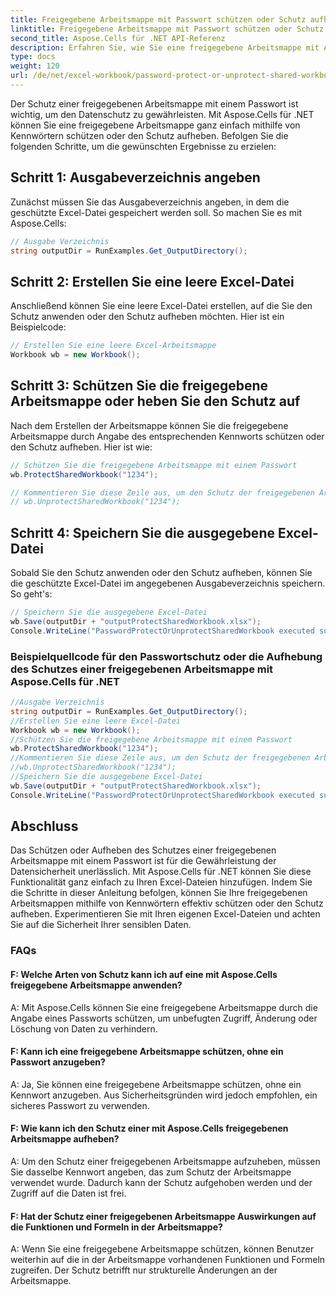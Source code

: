 ```yaml
---
title: Freigegebene Arbeitsmappe mit Passwort schützen oder Schutz aufheben
linktitle: Freigegebene Arbeitsmappe mit Passwort schützen oder Schutz aufheben
second_title: Aspose.Cells für .NET API-Referenz
description: Erfahren Sie, wie Sie eine freigegebene Arbeitsmappe mit Aspose.Cells für .NET mit einem Kennwort schützen oder den Schutz aufheben.
type: docs
weight: 120
url: /de/net/excel-workbook/password-protect-or-unprotect-shared-workbook/
---
```

Der Schutz einer freigegebenen Arbeitsmappe mit einem Passwort ist wichtig, um den Datenschutz zu gewährleisten. Mit Aspose.Cells für .NET können Sie eine freigegebene Arbeitsmappe ganz einfach mithilfe von Kennwörtern schützen oder den Schutz aufheben. Befolgen Sie die folgenden Schritte, um die gewünschten Ergebnisse zu erzielen:

## Schritt 1: Ausgabeverzeichnis angeben

Zunächst müssen Sie das Ausgabeverzeichnis angeben, in dem die geschützte Excel-Datei gespeichert werden soll. So machen Sie es mit Aspose.Cells:

```csharp
// Ausgabe Verzeichnis
string outputDir = RunExamples.Get_OutputDirectory();
```

## Schritt 2: Erstellen Sie eine leere Excel-Datei

Anschließend können Sie eine leere Excel-Datei erstellen, auf die Sie den Schutz anwenden oder den Schutz aufheben möchten. Hier ist ein Beispielcode:

```csharp
// Erstellen Sie eine leere Excel-Arbeitsmappe
Workbook wb = new Workbook();
```

## Schritt 3: Schützen Sie die freigegebene Arbeitsmappe oder heben Sie den Schutz auf

Nach dem Erstellen der Arbeitsmappe können Sie die freigegebene Arbeitsmappe durch Angabe des entsprechenden Kennworts schützen oder den Schutz aufheben. Hier ist wie:

```csharp
// Schützen Sie die freigegebene Arbeitsmappe mit einem Passwort
wb.ProtectSharedWorkbook("1234");

// Kommentieren Sie diese Zeile aus, um den Schutz der freigegebenen Arbeitsmappe aufzuheben
// wb.UnprotectSharedWorkbook("1234");
```

## Schritt 4: Speichern Sie die ausgegebene Excel-Datei

Sobald Sie den Schutz anwenden oder den Schutz aufheben, können Sie die geschützte Excel-Datei im angegebenen Ausgabeverzeichnis speichern. So geht's:

```csharp
// Speichern Sie die ausgegebene Excel-Datei
wb.Save(outputDir + "outputProtectSharedWorkbook.xlsx");
Console.WriteLine("PasswordProtectOrUnprotectSharedWorkbook executed successfully.\r\n");
```

### Beispielquellcode für den Passwortschutz oder die Aufhebung des Schutzes einer freigegebenen Arbeitsmappe mit Aspose.Cells für .NET 
```csharp
//Ausgabe Verzeichnis
string outputDir = RunExamples.Get_OutputDirectory();
//Erstellen Sie eine leere Excel-Datei
Workbook wb = new Workbook();
//Schützen Sie die freigegebene Arbeitsmappe mit einem Passwort
wb.ProtectSharedWorkbook("1234");
//Kommentieren Sie diese Zeile aus, um den Schutz der freigegebenen Arbeitsmappe aufzuheben
//wb.UnprotectSharedWorkbook("1234");
//Speichern Sie die ausgegebene Excel-Datei
wb.Save(outputDir + "outputProtectSharedWorkbook.xlsx");
Console.WriteLine("PasswordProtectOrUnprotectSharedWorkbook executed successfully.\r\n");
```

## Abschluss

Das Schützen oder Aufheben des Schutzes einer freigegebenen Arbeitsmappe mit einem Passwort ist für die Gewährleistung der Datensicherheit unerlässlich. Mit Aspose.Cells für .NET können Sie diese Funktionalität ganz einfach zu Ihren Excel-Dateien hinzufügen. Indem Sie die Schritte in dieser Anleitung befolgen, können Sie Ihre freigegebenen Arbeitsmappen mithilfe von Kennwörtern effektiv schützen oder den Schutz aufheben. Experimentieren Sie mit Ihren eigenen Excel-Dateien und achten Sie auf die Sicherheit Ihrer sensiblen Daten.

### FAQs

#### F: Welche Arten von Schutz kann ich auf eine mit Aspose.Cells freigegebene Arbeitsmappe anwenden?
    
A: Mit Aspose.Cells können Sie eine freigegebene Arbeitsmappe durch die Angabe eines Passworts schützen, um unbefugten Zugriff, Änderung oder Löschung von Daten zu verhindern.

#### F: Kann ich eine freigegebene Arbeitsmappe schützen, ohne ein Passwort anzugeben?
    
A: Ja, Sie können eine freigegebene Arbeitsmappe schützen, ohne ein Kennwort anzugeben. Aus Sicherheitsgründen wird jedoch empfohlen, ein sicheres Passwort zu verwenden.

#### F: Wie kann ich den Schutz einer mit Aspose.Cells freigegebenen Arbeitsmappe aufheben?
    
A: Um den Schutz einer freigegebenen Arbeitsmappe aufzuheben, müssen Sie dasselbe Kennwort angeben, das zum Schutz der Arbeitsmappe verwendet wurde. Dadurch kann der Schutz aufgehoben werden und der Zugriff auf die Daten ist frei.

#### F: Hat der Schutz einer freigegebenen Arbeitsmappe Auswirkungen auf die Funktionen und Formeln in der Arbeitsmappe?
    
A: Wenn Sie eine freigegebene Arbeitsmappe schützen, können Benutzer weiterhin auf die in der Arbeitsmappe vorhandenen Funktionen und Formeln zugreifen. Der Schutz betrifft nur strukturelle Änderungen an der Arbeitsmappe.